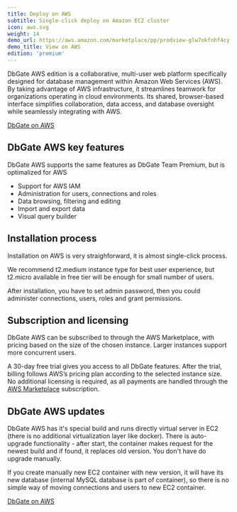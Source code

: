 ```yaml
---
title: Deploy on AWS
subtitle: Single-click deploy on Amazon EC2 cluster
icon: aws.svg
weight: 14
demo_url: https://aws.amazon.com/marketplace/pp/prodview-glw7okfnhf4cy
demo_title: View on AWS
edition: 'premium'
---
```


DbGate AWS edition is a collaborative, multi-user web platform specifically designed for database management within Amazon Web Services (AWS). By taking advantage of AWS infrastructure, it streamlines teamwork for organizations operating in cloud environments. Its shared, browser-based interface simplifies collaboration, data access, and database oversight while seamlessly integrating with AWS.

<p>
    <a href="https://aws.amazon.com/marketplace/pp/prodview-glw7okfnhf4cy" target="_blank" class="button is-info is-medium">DbGate on AWS</a>
</p>

## DbGate AWS key features
DbGate AWS supports the same features as DbGate Team Premium, but is optimalized for AWS

* Support for AWS IAM
* Administration for users, connections and roles
* Data browsing, filtering and editing
* Import and export data
* Visual query builder

## Installation process
Installation on AWS is very straighforward, it is almost single-click process. 

We recommend t2.medium instance type for best user experience, but t2.micro available in free tier will be enough for small number of users.

After installation, you have to set admin password, then you could administer connections, users, roles and grant permissions.

## Subscription and licensing
DbGate AWS can be subscribed to through the AWS Marketplace, with pricing based on the size of the chosen instance. Larger instances support more concurrent users.

A 30-day free trial gives you access to all DbGate features. After the trial, billing follows AWS’s pricing plan according to the selected instance size. No additional licensing is required, as all payments are handled through the [AWS Marketplace](https://aws.amazon.com/marketplace/pp/prodview-glw7okfnhf4cy) subscription.

## DbGate AWS updates
DbGate AWS has it's special build and runs directly virtual server in EC2 (there is no additional virtualization layer like docker). There is auto-upgrade functionality - after start, the container makes request for the newest build and if found, it replaces old version. You don't have do upgrade manually. 

If you create manually new EC2 container with new version, it will have its new database (internal MySQL database is part of container), so there is no simple way of moving connections and users to new EC2 container.

<p>
    <a href="https://aws.amazon.com/marketplace/pp/prodview-glw7okfnhf4cy" target="_blank" class="button is-info is-medium">DbGate on AWS</a>
</p>
